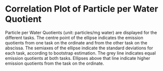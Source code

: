 # Correlation Plot of Particle per Water Quotient

Particle per Water Quotients (unit: particles/mg water) are displayed for the different tasks. The centre point of the ellipse indicates the emission quotients from one task on the ordinate and from the other task on the abscissa. The semiaxes of the ellipse indicate the standard deviations for each task, according to bootstrap estimation. The grey line indicates equal emission quotients at both tasks. Ellipses above that line indicate higher emission quotients from the task on the ordinate.
